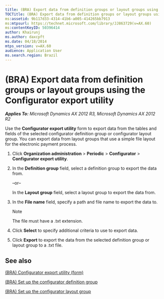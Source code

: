 ```yaml
---
title: (BRA) Export data from definition groups or layout groups using the Configurator export utility
TOCTitle: (BRA) Export data from definition groups or layout groups using the Configurator export utility
ms:assetid: 9b117d33-4314-41b6-a005-414265bb7913
ms:mtpsurl: https://technet.microsoft.com/library/JJ863729(v=AX.60)
ms:contentKeyID: 50396414
author: Khairunj
ms.author: daxcpft
ms.date: 04/18/2014
mtps_version: v=AX.60
audience: Application User
ms.search.region: Brazil
---
```


# (BRA) Export data from definition groups or layout groups using the Configurator export utility 


_**Applies To:** Microsoft Dynamics AX 2012 R3, Microsoft Dynamics AX 2012 R2_

Use the **Configurator export utility** form to export data from the tables and fields of the selected configurator definition group or configurator layout group. You can export data from layout groups that use a simple file layout for the electronic payment process.

1.  Click **Organization administration** \> **Periodic** \> **Configurator** \> **Configurator export utility**.

2.  In the **Definition group** field, select a definition group to export the data from.
    
    –or–
    
    In the **Layout group** field, select a layout group to export the data from.

3.  In the **File name** field, specify a path and file name to export the data to.
    

    > [!NOTE]
    > <P>The file must have a .txt extension.</P>



4.  Click **Select** to specify additional criteria to use to export data.

5.  Click **Export** to export the data from the selected definition group or layout group to a .txt file.

## See also

[(BRA) Configurator export utility (form)](https://technet.microsoft.com/library/jj863720\(v=ax.60\))

[(BRA) Set up the configurator definition group](bra-set-up-the-configurator-definition-group.md)

[(BRA) Set up the configurator layout group](bra-set-up-the-configurator-layout-group.md)

  


